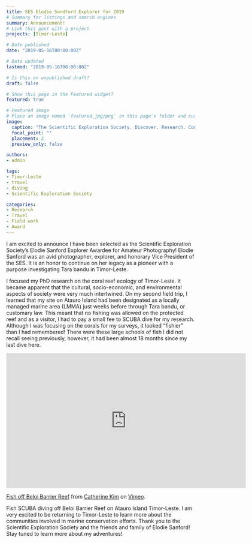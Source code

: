 ```yaml
---
title: SES Elodie Sandford Explorer for 2019
# Summary for listings and search engines
summary: Announcement!
# Link this post with a project
projects: [Timor-Leste]

# Date published
date: "2019-05-16T00:00:00Z"

# Date updated
lastmod: "2019-05-16T00:00:00Z"

# Is this an unpublished draft?
draft: false

# Show this page in the Featured widget?
featured: true

# Featured image
# Place an image named `featured.jpg/png` in this page's folder and customize its options here.
image:
  caption: "The Scientific Exploration Society. Discover. Research. Conserve."
  focal_point: ""
  placement: 2
  preview_only: false

authors:
- admin

tags:
- Timor-Leste
- travel
- diving
- Scientific Exploration Society

categories:
- Research
- Travel
- Field work
- Award
---
```


<!-- Google tag (gtag.js) -->
<script async src="https://www.googletagmanager.com/gtag/js?id=G-TTD46JCLHQ"></script>
<script>
  window.dataLayer = window.dataLayer || [];
  function gtag(){dataLayer.push(arguments);}
  gtag('js', new Date());

  gtag('config', 'G-TTD46JCLHQ');
</script>


I am excited to announce I have been selected as the Scientific Exploration Society’s Elodie Sanford Explorer Awardee for Amateur Photography! Elodie Sanford was an avid photographer, explorer, and honorary Vice President of the SES. It is an honor to continue on her legacy as a pioneer with a purpose investigating Tara bandu in Timor-Leste.

I focused my PhD research on the coral reef ecology of Timor-Leste. It became apparent that the cultural, socio-economic, and environmental aspects of society were very much intertwined. On my second field trip, I learned that my site on Atauro Island had been designated as a locally managed marine area (LMMA) just weeks before through Tara bandu, or customary law. This meant that no fishing was allowed on the protected reef and as a visitor, I had to pay a small fee to SCUBA dive for my research. Although I was focusing on the corals for my surveys, it looked “fishier” than I had remembered! There were these large schools of fish I did not recall seeing previously, however, it had been almost 18 months since my last dive here.

<iframe src="https://player.vimeo.com/video/336641752?h=73d8068a01" width="640" height="360" frameborder="0" allow="autoplay; fullscreen; picture-in-picture" allowfullscreen></iframe>
<p><a href="https://vimeo.com/336641752">Fish off Beloi Barrier Reef</a> from <a href="https://vimeo.com/user49403975">Catherine Kim</a> on <a href="https://vimeo.com">Vimeo</a>.</p>

Fish SCUBA diving off Beloi Barrier Reef on Atauro Island Timor-Leste. I am very excited to be returning to Timor-Leste to learn more about the communities involved in marine conservation efforts. Thank you to the Scientific Exploration Society and the friends and family of Elodie Sanford! Stay tuned to learn more about my adventures!
